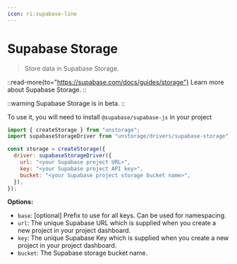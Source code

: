 ```yaml
---
icon: ri:supabase-line
---
```


# Supabase Storage

> Store data in Supabase Storage.

::read-more{to="https://supabase.com/docs/guides/storage"}
Learn more about Supabase Storage.
::

::warning
Supabase Storage is in beta.
::

To use it, you will need to install `@supabase/supabase-js` in your project

```js
import { createStorage } from "unstorage";
import supabaseStorageDriver from "unstorage/drivers/supabase-storage";

const storage = createStorage({
  driver: supabaseStorageDriver({
    url: "<your Supabase project URL>",
    key: "<your Supabase project API key>",
    bucket: "<your Supabase project storage bucket name>",
  }),
});
```

**Options:**

- `base`: [optional] Prefix to use for all keys. Can be used for namespacing.
- `url`: The unique Supabase URL which is supplied when you create a new project in your project dashboard.
- `key`: The unique Supabase Key which is supplied when you create a new project in your project dashboard.
- `bucket`: The Supabase storage bucket name.
